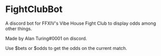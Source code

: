 # FightClubBot
A discord bot for FFXIV's Vibe House Fight Club to display odds among other things.

Made by Alan Turing#0001 on discord.


Use $bets or $odds to get the odds on the current match.
